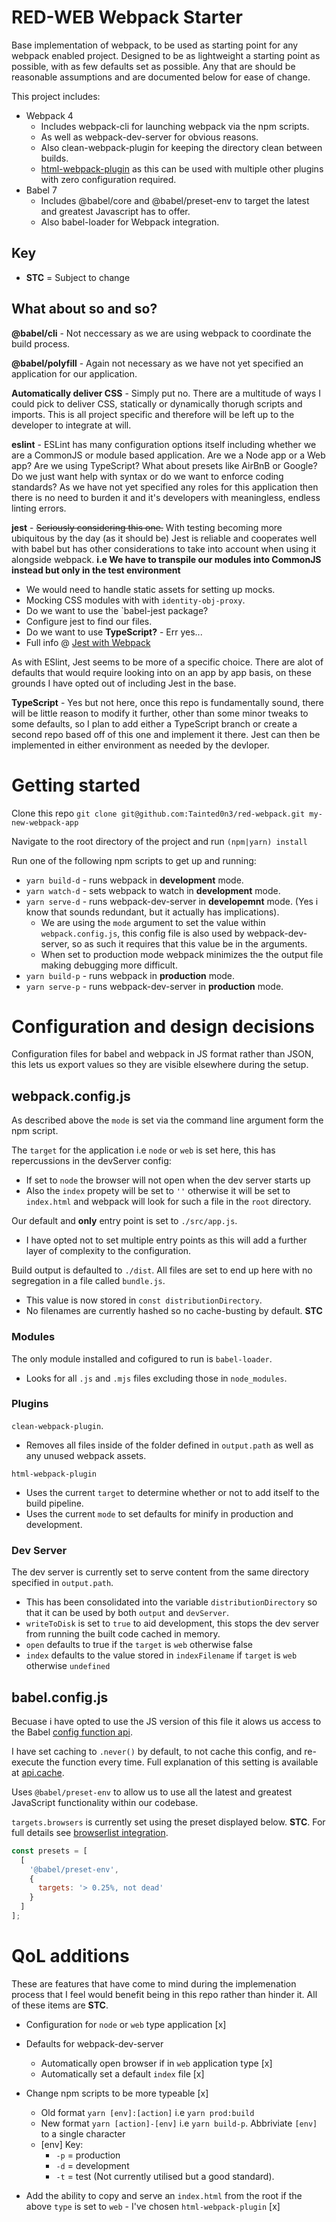 # RED-WEB Webpack Starter

Base implementation of webpack, to be used as starting point for any webpack enabled project. Designed to be as lightweight a starting point as possible, with as few defaults set as possible. Any that are should be reasonable assumptions and are documented below for ease of change.

This project includes:

- Webpack 4
  - Includes webpack-cli for launching webpack via the npm scripts.
  - As well as webpack-dev-server for obvious reasons.
  - Also clean-webpack-plugin for keeping the directory clean between builds.
  - [html-webpack-plugin](https://www.npmjs.com/package/html-webpack-plugin#plugins) as this can be used with multiple other plugins with zero configuration required.
- Babel 7
  - Includes @babel/core and @babel/preset-env to target the latest and greatest Javascript has to offer.
  - Also babel-loader for Webpack integration.

## Key

- **STC** = Subject to change

## What about so and so?

**@babel/cli** - Not neccessary as we are using webpack to coordinate the build process.

**@babel/polyfill** - Again not necessary as we have not yet specified an application for our application.

**Automatically deliver CSS** - Simply put no. There are a multitude of ways I could pick to deliver CSS, statically or dynamically thorugh scripts and imports. This is all project specific and therefore will be left up to the developer to integrate at will.

**eslint** - ESLint has many configuration options itself including whether we are a CommonJS or module based application. Are we a Node app or a Web app? Are we using TypeScript? What about presets like AirBnB or Google? Do we just want help with syntax or do we want to enforce coding standards? As we have not yet specified any roles for this application then there is no need to burden it and it's developers with meaningless, endless linting errors.

**jest** - ~~Seriously considering this one.~~ With testing becoming more ubiquitous by the day (as it should be) Jest is reliable and cooperates well with babel but has other considerations to take into account when using it alongside webpack. **i.e We have to transpile our modules into CommonJS instead but only in the test environment**

- We would need to handle static assets for setting up mocks.
- Mocking CSS modules with with `identity-obj-proxy`.
- Do we want to use the `babel-jest package?
- Configure jest to find our files.
- Do we want to use **TypeScript?** - Err yes...
- Full info @ [Jest with Webpack](https://jestjs.io/docs/en/webpack)

As with ESlint, Jest seems to be more of a specific choice. There are alot of defaults that would require looking into on an app by app basis, on these grounds I have opted out of including Jest in the base.

**TypeScript** - Yes but not here, once this repo is fundamentally sound, there will be little reason to modify it further, other than some minor tweaks to some defaults, so I plan to add either a TypeScript branch or create a second repo based off of this one and implement it there. Jest can then be implemented in either environment as needed by the devloper.

# Getting started

Clone this repo `git clone git@github.com:Tainted0n3/red-webpack.git my-new-webpack-app`

Navigate to the root directory of the project and run `(npm|yarn) install`

Run one of the following npm scripts to get up and running:

- `yarn build-d` - runs webpack in **development** mode.
- `yarn watch-d` - sets webpack to watch in **development** mode.
- `yarn serve-d` - runs webpack-dev-server in **developemnt** mode. (Yes i know that sounds redundant, but it actually has implications).
  - We are using the `mode` argument to set the value within `webpack.config.js`, this config file is also used by webpack-dev-server, so as such it requires that this value be in the arguments.
  - When set to production mode webpack minimizes the the output file making debugging more difficult.
- `yarn build-p` - runs webpack in **production** mode.
- `yarn serve-p` - runs webpack-dev-server in **production** mode.

# Configuration and design decisions

Configuration files for babel and webpack in JS format rather than JSON, this lets us export values so they are visible elsewhere during the setup.

## webpack.config.js

As described above the `mode` is set via the command line argument form the npm script.

The `target` for the application i.e `node` or `web` is set here, this has repercussions in the devServer config:

- If set to `node` the browser will not open when the dev server starts up
- Also the `index` propety will be set to `''` otherwise it will be set to `index.html` and webpack will look for such a file in the `root` directory.

Our default and **only** entry point is set to `./src/app.js`.

- I have opted not to set multiple entry points as this will add a further layer of complexity to the configuration.

Build output is defaulted to `./dist`. All files are set to end up here with no segregation in a file called `bundle.js`.

- This value is now stored in `const distributionDirectory`.
- No filenames are currently hashed so no cache-busting by default. **STC**

### Modules

The only module installed and cofigured to run is `babel-loader`.

- Looks for all `.js` and `.mjs` files excluding those in `node_modules`.

### Plugins

`clean-webpack-plugin`.

- Removes all files inside of the folder defined in `output.path` as well as any unused webpack assets.

`html-webpack-plugin`

- Uses the current `target` to determine whether or not to add itself to the build pipeline.
- Uses the current `mode` to set defaults for minify in production and development.

### Dev Server

The dev server is currently set to serve content from the same directory specified in `output.path`.

- This has been consolidated into the variable `distributionDirectory` so that it can be used by both `output` and `devServer`.
- `writeToDisk` is set to `true` to aid development, this stops the dev server from running the built code cached in memory.
- `open` defaults to true if the `target` is `web` otherwise false
- `index` defaults to the value stored in `indexFilename` if `target` is `web` otherwise `undefined`

## babel.config.js

Becuase i have opted to use the JS version of this file it alows us access to the Babel [config function api](https://babeljs.io/docs/en/config-files#config-function-api).

I have set caching to `.never()` by default, to not cache this config, and re-execute the function every time. Full explanation of this setting is available at [api.cache](https://babeljs.io/docs/en/config-files#apicache).

Uses `@babel/preset-env` to allow us to use all the latest and greatest JavaScript functionality within our codebase.

`targets.browsers` is currently set using the preset displayed below. **STC**. For full details see [browserlist integration](https://babeljs.io/docs/en/babel-preset-env#browserslist-integration).

```javascript
const presets = [
  [
    '@babel/preset-env',
    {
      targets: '> 0.25%, not dead'
    }
  ]
];
```

# QoL additions

These are features that have come to mind during the implemenation process that I feel would benefit being in this repo rather than hinder it. All of these items are **STC**.

- Configuration for `node` or `web` type application [x]

- Defaults for webpack-dev-server

  - Automatically open browser if in `web` application type [x]
  - Automatically set a default `index` file [x]

- Change npm scripts to be more typeable [x]

  - Old format `yarn [env]:[action]` i.e `yarn prod:build`
  - New format `yarn [action]-[env]` i.e `yarn build-p`. Abbriviate `[env]` to a single character
  - [env] Key:
    - `-p` = production
    - `-d` = development
    - `-t` = test (Not currently utilised but a good standard).

- Add the ability to copy and serve an `index.html` from the root if the above `type` is set to `web` - I've chosen `html-webpack-plugin` [x]

